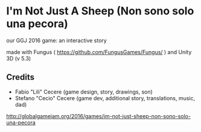 # I'm Not Just A Sheep (Non sono solo una pecora)
our GGJ 2016 game: an interactive story

made with Fungus ( https://github.com/FungusGames/Fungus/ ) and Unity 3D (v 5.3)

## Credits
- Fabio "Lili" Cecere (game design, story, drawings, son)
- Stefano "Cecio" Cecere (game dev, additional story, translations, music, dad)

http://globalgamejam.org/2016/games/im-not-just-sheep-non-sono-solo-una-pecora
